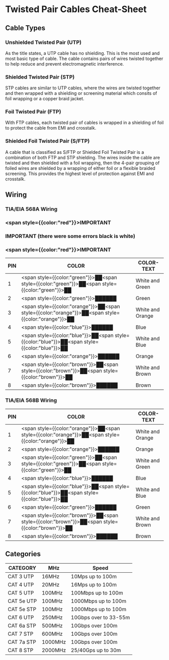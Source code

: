 # Twisted Pair Cables Cheat-Sheet
## Cable Types

### Unshielded Twisted Pair (UTP)

As the title states, a UTP cable has no shielding. This is the most used and most basic type of cable. The cable contains pairs of wires twisted together to help reduce and prevent electromagnetic interference.

### Shielded Twisted Pair (STP)

STP cables are similar to UTP cables, where the wires are twisted together and then wrapped with a shielding or screening material which consits of foil wrapping or a copper braid jacket.

### Foil Twisted Pair (FTP)

With FTP cables, each twisted pair of cables is wrapped in a shielding of foil to protect the cable from EMI and crosstalk.

### Shielded Foil Twisted Pair (S/FTP)

A cable that is classified as S/FTP or Shielded Foil Twisted Pair is a combination of both FTP and STP shielding. The wires inside the cable are twisted and then shielded with a foil wrapping, then the 4-pair grouping of foiled wires are shielded by a wrapping of either foil or a flexible braided screening. This provides the highest level of protection against EMI and crosstalk.

## Wiring

### TIA/EIA 568A Wiring
### <span style={{color:"red"}}>IMPORTANT</span>
### IMPORTANT (there were some errors black is white)
### <span style={{color:"red"}}>IMPORTANT</span>
PIN | COLOR | COLOR-TEXT
---|---|---
1 | <span style={{color:"green"}}>█</span>█<span style={{color:"green"}}>█</span>█<span style={{color:"green"}}>█</span>█ | White and Green
2 | <span style={{color:"green"}}>██████</span> | Green
3 | <span style={{color:"orange"}}>█</span>█<span style={{color:"orange"}}>█</span>█<span style={{color:"orange"}}>█</span>█ | White and Orange
4 | <span style={{color:"blue"}}>██████</span> | Blue
5 | <span style={{color:"blue"}}>█</span>█<span style={{color:"blue"}}>█</span>█<span style={{color:"blue"}}>█</span>█ | White and Blue
6 | <span style={{color:"orange"}}>██████</span> | Orange
7 | <span style={{color:"brown"}}>█</span>█<span style={{color:"brown"}}>█</span>█<span style={{color:"brown"}}>█</span>█ | White and Brown
8 | <span style={{color:"brown"}}>██████</span> | Brown
### TIA/EIA 568B Wiring
PIN | COLOR | COLOR-TEXT
---|---|---
1 | <span style={{color:"orange"}}>█</span>█<span style={{color:"orange"}}>█</span>█<span style={{color:"orange"}}>█</span>█ | White and Orange
2 | <span style={{color:"orange"}}>██████</span> | Orange
3 | <span style={{color:"green"}}>█</span>█<span style={{color:"green"}}>█</span>█<span style={{color:"green"}}>█</span>█ | White and Green
4 | <span style={{color:"blue"}}>██████</span> | Blue
5 | <span style={{color:"blue"}}>█</span>█<span style={{color:"blue"}}>█</span>█<span style={{color:"blue"}}>█</span>█ | White and Blue
6 | <span style={{color:"green"}}>██████</span> | Green
7 | <span style={{color:"brown"}}>█</span>█<span style={{color:"brown"}}>█</span>█<span style={{color:"brown"}}>█</span>█ | White and Brown
8 | <span style={{color:"brown"}}>██████</span> | Brown

## Categories

CATEGORY | MHz | Speed
---|---|---
CAT 3 UTP | 16MHz | 10Mps up to 100m
CAT 4 UTP | 20MHz | 16Mps up to 100m
CAT 5 UTP | 100MHz | 100Mbps up to 100m
CAT 5e UTP | 100MHz | 1000Mbps up to 100m
CAT 5e STP | 100MHz | 1000Mbps up to 100m
CAT 6 UTP | 250MHz | 10Gbps over to 33-55m
CAT 6a STP | 500MHz | 10Gbps over 100m
CAT 7 STP | 600MHz | 10Gbps over 100m
CAT 7a STP | 1000MHz | 10Gbps over 100m
CAT 8 STP | 2000MHz | 25/40Gps up to 30m